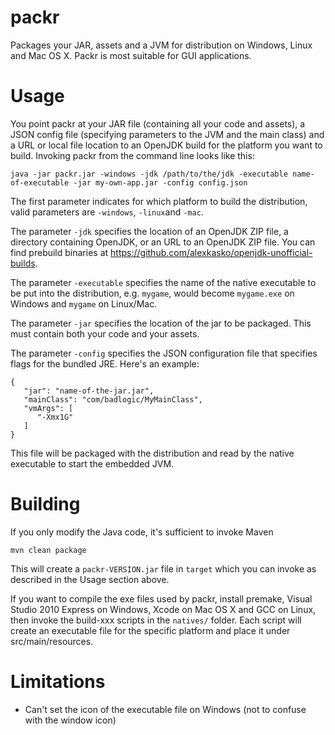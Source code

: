packr
=====

Packages your JAR, assets and a JVM for distribution on Windows, Linux and Mac OS X. Packr is most suitable for GUI applications.

Usage
=====
You point packr at your JAR file (containing all your code and assets), a JSON config file (specifying parameters to the JVM and the main class) and a URL or local file location to an OpenJDK build for the platform you want to build. Invoking packr from the command line looks like this:

```
java -jar packr.jar -windows -jdk /path/to/the/jdk -executable name-of-executable -jar my-own-app.jar -config config.json
```

The first parameter indicates for which platform to build the distribution, valid parameters are `-windows`, `-linux`and `-mac`.

The parameter `-jdk` specifies the location of an OpenJDK ZIP file, a directory containing OpenJDK, or an URL to an OpenJDK ZIP file. You can find prebuild binaries at https://github.com/alexkasko/openjdk-unofficial-builds.

The parameter `-executable` specifies the name of the native executable to be put into the distribution, e.g. `mygame`, would become `mygame.exe` on Windows and `mygame` on Linux/Mac.

The parameter `-jar` specifies the location of the jar to be packaged. This must contain both your code and your assets.

The parameter `-config` specifies the JSON configuration file that specifies flags for the bundled JRE. Here's an example:

```
{
   "jar": "name-of-the-jar.jar",
   "mainClass": "com/badlogic/MyMainClass",
   "vmArgs": [
      "-Xmx1G"
   ]
}
```

This file will be packaged with the distribution and read by the native executable to start the embedded JVM.

Building
========
If you only modify the Java code, it's sufficient to invoke Maven

```
mvn clean package
```

This will create a `packr-VERSION.jar` file in `target` which you can invoke as described in the Usage section above.

If you want to compile the exe files used by packr, install premake, Visual Studio 2010 Express on Windows, Xcode on Mac OS X and GCC on Linux, then invoke the build-xxx scripts in the `natives/` folder. Each script will create an executable file for the specific platform and place it under src/main/resources.

Limitations
===========

  * Can't set the icon of the executable file on Windows (not to confuse with the window icon)
